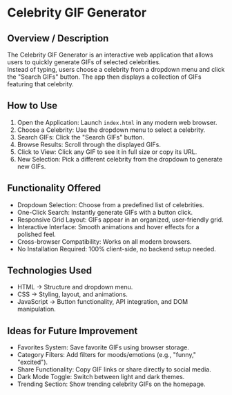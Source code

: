 # Celebrity GIF Generator

## Overview / Description
The Celebrity GIF Generator is an interactive web application that allows users to quickly generate GIFs of selected celebrities.  
Instead of typing, users choose a celebrity from a dropdown menu and click the "Search GIFs" button. The app then displays a collection of GIFs featuring that celebrity.  


## How to Use
1. Open the Application: Launch `index.html` in any modern web browser.  
2. Choose a Celebrity: Use the dropdown menu to select a celebrity.  
3. Search GIFs: Click the "Search GIFs" button.  
4. Browse Results: Scroll through the displayed GIFs.  
5. Click to View: Click any GIF to see it in full size or copy its URL.  
6. New Selection: Pick a different celebrity from the dropdown to generate new GIFs.  


## Functionality Offered
- Dropdown Selection: Choose from a predefined list of celebrities.  
- One-Click Search: Instantly generate GIFs with a button click.  
- Responsive Grid Layout: GIFs appear in an organized, user-friendly grid.  
- Interactive Interface: Smooth animations and hover effects for a polished feel.  
- Cross-browser Compatibility: Works on all modern browsers.  
- No Installation Required: 100% client-side, no backend setup needed.  


## Technologies Used
- HTML → Structure and dropdown menu.  
- CSS → Styling, layout, and animations.  
- JavaScript → Button functionality, API integration, and DOM manipulation.  


## Ideas for Future Improvement
- Favorites System: Save favorite GIFs using browser storage.  
- Category Filters: Add filters for moods/emotions (e.g., "funny," "excited").  
- Share Functionality: Copy GIF links or share directly to social media.  
- Dark Mode Toggle: Switch between light and dark themes.  
- Trending Section: Show trending celebrity GIFs on the homepage.  

